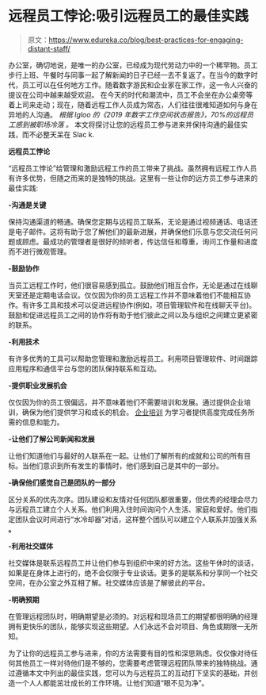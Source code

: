 # 远程员工悖论:吸引远程员工的最佳实践

> 原文：<https://www.edureka.co/blog/best-practices-for-engaging-distant-staff/>

办公室，确切地说，是唯一的办公室，已经成为现代劳动力中的一个稀罕物。员工步行上班、午餐时与同事一起了解新闻的日子已经一去不复返了。在当今的数字时代，员工可以在任何地方工作。随着数字游民和企业家在家工作，这一令人兴奋的提议在公司中越来越受欢迎。 在今天的时代和潮流中，员工不会坐在办公桌旁等着上司来走动；现在，随着远程工作人员成为常态，人们往往很难知道如何与身在异地的人沟通。 *根据 Igloo 的《2019 年数字工作空间状态报告》，70%的远程员工感到被职场冷落* *。* 本文将探讨让您的远程员工参与进来并保持沟通的最佳实践，而不必整天呆在 Slac k.

**远程员工悖论**

“远程员工悖论”给管理和激励远程工作的员工带来了挑战。虽然拥有远程工作人员有许多优势，但随之而来的是独特的挑战。这里有一些让你的远方员工参与进来的最佳实践:

**-沟通是关键**

保持沟通渠道的畅通。确保您定期与远程员工联系，无论是通过视频通话、电话还是电子邮件。这将有助于您了解他们的最新进展，并确保他们乐意与您交流任何问题或顾虑。最成功的管理者是很好的倾听者，传达信任和尊重，询问工作量和进度而不进行微观管理。

**-鼓励协作**

当员工远程工作时，他们很容易感到孤立。鼓励他们相互合作，无论是通过在线聊天室还是定期电话会议。仅仅因为你的员工远程工作并不意味着他们不能相互协作。有许多工具和技术可以促进远程协作(例如，项目管理软件和在线聊天平台)。鼓励和促进远程员工之间的协作将有助于他们彼此之间以及与组织之间建立更紧密的联系。

**-利用技术**

有许多优秀的工具可以帮助您管理和激励远程员工。利用项目管理软件、时间跟踪应用程序和通信平台与您的团队保持联系和互动。

**-提供职业发展机会**

仅仅因为你的员工很偏远，并不意味着他们不需要培训和发展。通过提供企业培训，确保为他们提供学习和成长的机会。 [企业培训](https://www.edureka.co/corporate-training) 为学习者提供高度完成任务所需的信息和能力。

**-让他们了解公司新闻和发展**

让他们知道他们与最好的人联系在一起。让他们了解所有的成就和公司的所有目标。当他们意识到所有发生的事情时，他们感到自己是其中的一部分。

**-确保他们感觉自己是团队的一部分**

区分关系的优先次序。团队建设和友情对任何团队都很重要，但优秀的经理会尽力与远程员工建立个人关系。他们利用入住时间询问个人生活、家庭和爱好。他们指定团队会议时间进行“水冷却器”对话，这样整个团队可以建立个人联系并加强关系 **。**

**-利用社交媒体**

社交媒体是联系远程员工并让他们参与到组织中来的好方法。这些午休时的谈话，如果是在身体上进行的，绝不会仅限于专业谈话。更多的是联系和分享同一个社交空间，在办公室之外互相了解。社交媒体应该是了解彼此的平台。

**-明确预期**

在管理远程团队时，明确期望是必须的。对远程和现场员工的期望都很明确的经理拥有更快乐的团队，能够实现这些期望。人们永远不会对项目、角色或期限一无所知。

为了让你的远程员工参与进来，你的方法需要有目的性和深思熟虑。仅仅像对待任何其他员工一样对待他们是不够的，您需要考虑管理远程团队带来的独特挑战。通过遵循本文中列出的最佳实践，您可以为与远程员工的互动打下坚实的基础，并创造一个人人都能茁壮成长的工作环境。让他们知道“眼不见为净”。